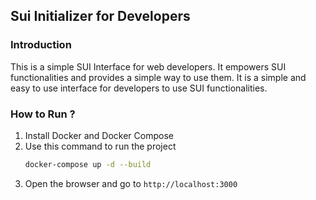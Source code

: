 ## Sui Initializer for Developers

### Introduction
This is a simple SUI Interface for web developers. It empowers SUI functionalities and provides a simple way to use them. It is a simple and easy to use interface for developers to use SUI functionalities.

### How to Run ? 

1. Install Docker and Docker Compose
2. Use this command to run the project
    ```bash
    docker-compose up -d --build
    ```
3. Open the browser and go to `http://localhost:3000`